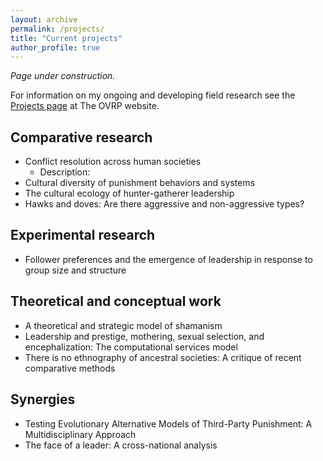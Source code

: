 ```yaml
---
layout: archive
permalink: /projects/
title: "Current projects"
author_profile: true
---
```


*Page under construction.*

For information on my ongoing and developing field research see the [Projects page](https://www.omovalleyresearchproject.org/projects) at The OVRP website. 

## Comparative research

* Conflict resolution across human societies
	* Description:
* Cultural diversity of punishment behaviors and systems
* The cultural ecology of hunter-gatherer leadership
* Hawks and doves: Are there aggressive and non-aggressive types?

## Experimental research

* Follower preferences and the emergence of leadership in response to group size and structure

## Theoretical and conceptual work

* A theoretical and strategic model of shamanism
* Leadership and prestige, mothering, sexual selection, and encephalization: The computational services model
* There is no ethnography of ancestral societies: A critique of recent comparative methods

## Synergies 

* Testing Evolutionary Alternative Models of Third-Party Punishment: A Multidisciplinary Approach
* The face of a leader: A cross-national analysis